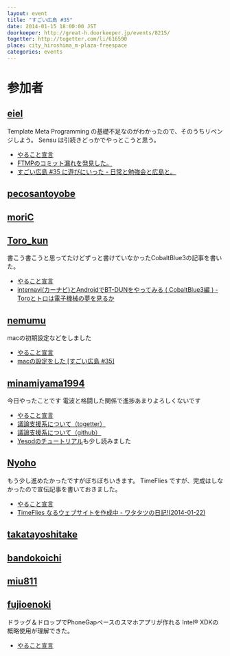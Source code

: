 ```yaml
---
layout: event
title: "すごい広島 #35"
date: 2014-01-15 18:00:00 JST
doorkeeper: http://great-h.doorkeeper.jp/events/8215/
togetter: http://togetter.com/li/616590
place: city_hiroshima_m-plaza-freespace
categories: events
---
```


# 参加者


## [eiel](http://eiel.info/)

Template Meta Programming の基礎不足なのがわかったので、そのうちリベンジしよう。
Sensu は引続きどっかでやっとこうと思う。

* [やること宣言](https://github.com/great-h/great-h.github.io/issues/562)
* [FTMPのコミット漏れを発見した。](https://github.com/minamiyama1994/FTMP/issues/1)
* [すごい広島 #35 に遊びにいった - 日常と勉強会と広島と。](http://eielh-life.tumblr.com/post/73415301929/35)


## [pecosantoyobe](http://twitter.com/pecosantoyobe)


## [moriC](https://github.com/moriC)


## [Toro_kun](https://twitter.com/Toro_kun)

書こう書こうと思ってたけどずっと書けていなかったCobaltBlue3の記事を書いた。

* [やること宣言](https://github.com/great-h/great-h.github.io/issues/554)
* [internavi(カーナビ)とAndroidでBT-DUNをやってみる ( CobaltBlue3編 ) - Toroとトロは電子機械の夢を見るか](http://106n.net/toro/blog/?p=1298)


## [nemumu](https://github.com/nemumu)

macの初期設定などをしました

* [やること宣言](https://github.com/great-h/great-h.github.io/issues/558)
* [macの設定をした [すごい広島 #35]](http://nemumu.hateblo.jp/entry/2014/01/16/031414)


## [minamiyama1994](https://github.com/minamiyama1994)

今日やったことです
電波と格闘した関係で進捗あまりよろしくないです

* [やること宣言](https://github.com/great-h/great-h.github.io/issues/559)
* [議論支援系について（togetter）](http://togetter.com/li/616625)
* [議論支援系について（github）](https://github.com/minamiyama1994/DiscussionSupportSystem)
* [Yesodのチュートリアル](http://yannesposito.com/Scratch/en/blog/Yesod-tutorial-for-newbies/)も少し読みました


## [Nyoho](http://nyoho.jp/)

もう少し進めたかったですがぼちぼちいきます。
TimeFlies ですが、完成はしなかったので宣伝記事を書いておきました。

* [やること宣言](https://github.com/great-h/great-h.github.io/issues/563)
* [TimeFlies なるウェブサイトを作成中 - ワタタツの日記!(2014-01-22)](http://nyoho.jp/diary/?date=20140122#p01)


## [takatayoshitake](http://twitter.com/takatayoshitake)


## [bandokoichi](http://twitter.com/bandokoichi)


## [miu811](https://github.com/miu811)


## [fujioenoki](https://github.com/fujioenoki)

ドラッグ＆ドロップでPhoneGapベースのスマホアプリが作れる Intel® XDKの概略使用が理解できた。

* [やること宣言](https://github.com/great-h/great-h.github.io/issues/561)
